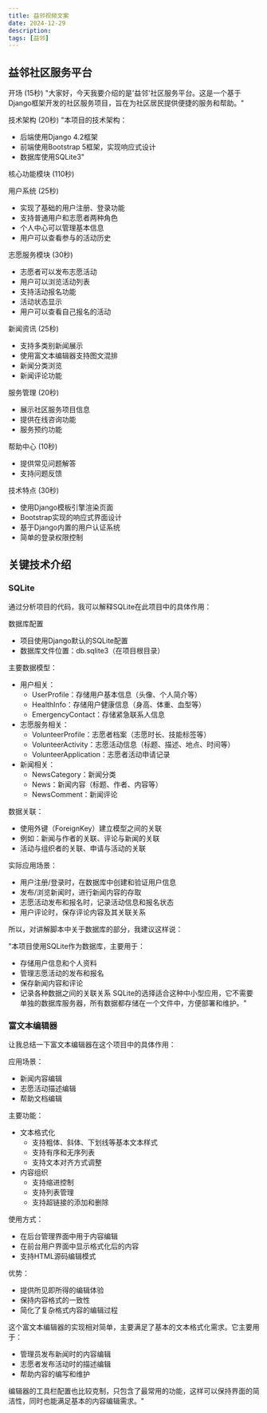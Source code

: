 ```yaml
---
title: 益邻视频文案
date: 2024-12-29
description: 
tags: [益邻]
---
```


## 益邻社区服务平台

开场 (15秒)
"大家好，今天我要介绍的是'益邻'社区服务平台。这是一个基于Django框架开发的社区服务项目，旨在为社区居民提供便捷的服务和帮助。"

技术架构 (20秒)
"本项目的技术架构：

- 后端使用Django 4.2框架
- 前端使用Bootstrap 5框架，实现响应式设计
- 数据库使用SQLite3"

核心功能模块 (110秒)

用户系统 (25秒)
- 实现了基础的用户注册、登录功能
- 支持普通用户和志愿者两种角色
- 个人中心可以管理基本信息
- 用户可以查看参与的活动历史

志愿服务模块 (30秒)
- 志愿者可以发布志愿活动
- 用户可以浏览活动列表
- 支持活动报名功能
- 活动状态显示
- 用户可以查看自己报名的活动

新闻资讯 (25秒)
- 支持多类别新闻展示
- 使用富文本编辑器支持图文混排
- 新闻分类浏览
- 新闻评论功能

服务管理 (20秒)
- 展示社区服务项目信息
- 提供在线咨询功能
- 服务预约功能

帮助中心 (10秒)
- 提供常见问题解答
- 支持问题反馈

技术特点 (30秒)
- 使用Django模板引擎渲染页面
- Bootstrap实现的响应式界面设计
- 基于Django内置的用户认证系统
- 简单的登录权限控制

## 关键技术介绍

### SQLite
通过分析项目的代码，我可以解释SQLite在此项目中的具体作用：

数据库配置
- 项目使用Django默认的SQLite配置
- 数据库文件位置：db.sqlite3（在项目根目录）

主要数据模型：
- 用户相关：
  - UserProfile：存储用户基本信息（头像、个人简介等）
  - HealthInfo：存储用户健康信息（身高、体重、血型等）
  - EmergencyContact：存储紧急联系人信息
- 志愿服务相关：
  - VolunteerProfile：志愿者档案（志愿时长、技能标签等）
  - VolunteerActivity：志愿活动信息（标题、描述、地点、时间等）
  - VolunteerApplication：志愿者活动申请记录
- 新闻相关：
  - NewsCategory：新闻分类
  - News：新闻内容（标题、作者、内容等）
  - NewsComment：新闻评论

数据关联：
- 使用外键（ForeignKey）建立模型之间的关联
- 例如：新闻与作者的关联、评论与新闻的关联
- 活动与组织者的关联、申请与活动的关联

实际应用场景：
- 用户注册/登录时，在数据库中创建和验证用户信息
- 发布/浏览新闻时，进行新闻内容的存取
- 志愿活动发布和报名时，记录活动信息和报名状态
- 用户评论时，保存评论内容及其关联关系

所以，对讲解脚本中关于数据库的部分，我建议这样说：

"本项目使用SQLite作为数据库，主要用于：

- 存储用户信息和个人资料
- 管理志愿活动的发布和报名
- 保存新闻内容和评论
- 记录各种数据之间的关联关系
SQLite的选择适合这种中小型应用，它不需要单独的数据库服务器，所有数据都存储在一个文件中，方便部署和维护。"

### 富文本编辑器
让我总结一下富文本编辑器在这个项目中的具体作用：

应用场景：
- 新闻内容编辑
- 志愿活动描述编辑
- 帮助文档编辑

主要功能：
- 文本格式化
  - 支持粗体、斜体、下划线等基本文本样式
  - 支持有序和无序列表
  - 支持文本对齐方式调整
- 内容组织
  - 支持缩进控制
  - 支持列表管理
  - 支持超链接的添加和删除

使用方式：
- 在后台管理界面中用于内容编辑
- 在前台用户界面中显示格式化后的内容
- 支持HTML源码编辑模式

优势：
- 提供所见即所得的编辑体验
- 保持内容格式的一致性
- 简化了复杂格式内容的编辑过程

这个富文本编辑器的实现相对简单，主要满足了基本的文本格式化需求。它主要用于：

- 管理员发布新闻时的内容编辑
- 志愿者发布活动时的描述编辑
- 帮助内容的编写和维护

编辑器的工具栏配置也比较克制，只包含了最常用的功能，这样可以保持界面的简洁性，同时也能满足基本的内容编辑需求。"


